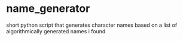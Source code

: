 # name_generator
short python script that generates character names based on a list of algorithmically generated names i found
